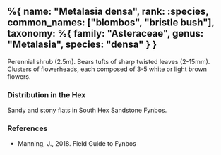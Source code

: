 %{
    name: "Metalasia densa",
    rank: :species,
    common_names: ["blombos", "bristle bush"],
    taxonomy: %{
        family: "Asteraceae",
        genus: "Metalasia",
        species: "densa"
    }
}
---

Perennial shrub (2.5m). Bears tufts of sharp twisted leaves (2-15mm). Clusters of flowerheads, each composed of 3-5 white or light brown flowers.

<!-- read more -->

### Distribution in the Hex

Sandy and stony flats in South Hex Sandstone Fynbos.

### References

* Manning, J., 2018. Field Guide to Fynbos